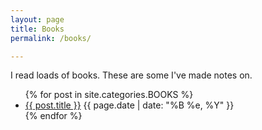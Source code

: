 ```yaml
---
layout: page
title: Books
permalink: /books/

---
```

I read loads of books. These are some I've made notes on.



<ul>
  {% for post in site.categories.BOOKS %}
    <li>
      <a href="{{ post.url }}">{{ post.title }}</a> {{ page.date | date: "%B %e, %Y" }}
    </li>
  {% endfor %}
</ul>
